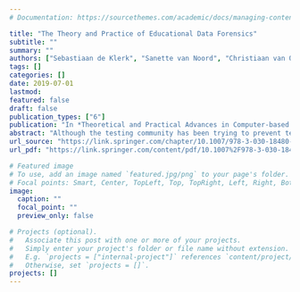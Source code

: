 ```yaml
---
# Documentation: https://sourcethemes.com/academic/docs/managing-content/

title: "The Theory and Practice of Educational Data Forensics"
subtitle: ""
summary: ""
authors: ["Sebastiaan de Klerk", "Sanette van Noord", "Christiaan van Ommering"]
tags: []
categories: []
date: 2019-07-01
lastmod:
featured: false
draft: false
publication_types: ["6"]
publication: "In *Theoretical and Practical Advances in Computer-based Educational Measurement*"
abstract: "Although the testing community has been trying to prevent test fraud through multiple practices and methods (e.g., applying strict security practices or testing protocols), test fraud is still a ubiquitous problem. Exact numbers are unknown, but self-report studies show that up to 85% of students admit to committing test fraud at least once during their school career (Lin and Wen, Higher Educ 54:85–97, 2007; Hughes and McCabe, Can J Higher Educ 36:1–12, 2006; Berkhout et al., Studie and Werk 2011. SEO Economisch Onderzoek, Amsterdam, 2011). Research on the statistical detection of test fraud, also called educational data forensics (EDF), already exists since the 1920s (Bird, School Soc 25:261–262, 1927), but the body of research started growing considerably since the 1970s (e.g., Angoff, J Am Stat Assoc 69:44–49, 1974). Nowadays, many methods and models are presented in the literature. Two of those models are the Guttman error model (Guttman, Am Soci Rev 9(2):139–150, 1944; Meijer, Appl Psychol Measur 18(4):311–314, 1994) and the log-normal response time model (Van der Linden, Psychometrika 80(3):689–706, 2006). In the first part of this chapter, both models will be discussed. In the second part of this chapter, an empirical study on the functioning of the Guttman- and response time model will be presented. In the final part of the chapter, the design, development and validation of a protocol on the use of EDF will be presented."
url_source: "https://link.springer.com/chapter/10.1007/978-3-030-18480-3_20"
url_pdf: "https://link.springer.com/content/pdf/10.1007%2F978-3-030-18480-3_20.pdf"

# Featured image
# To use, add an image named `featured.jpg/png` to your page's folder.
# Focal points: Smart, Center, TopLeft, Top, TopRight, Left, Right, BottomLeft, Bottom, BottomRight.
image:
  caption: ""
  focal_point: ""
  preview_only: false

# Projects (optional).
#   Associate this post with one or more of your projects.
#   Simply enter your project's folder or file name without extension.
#   E.g. `projects = ["internal-project"]` references `content/project/deep-learning/index.md`.
#   Otherwise, set `projects = []`.
projects: []
---
```

